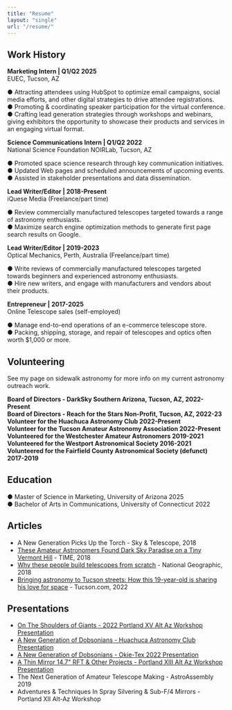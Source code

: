 ```yaml
---
title: "Resume"
layout: "single"
url: "/resume/"
---
```


## **Work History**

**Marketing Intern | Q1/Q2 2025**  
EUEC, Tucson, AZ  

● Attracting attendees using HubSpot to optimize email campaigns, social media efforts, and other digital strategies to drive attendee registrations.  
● Promoting & coordinating speaker participation for the virtual conference.  
● Crafting lead generation strategies through workshops and webinars, giving exhibitors the opportunity to showcase their products and services in an engaging virtual format.  

**Science Communications Intern | Q1/Q2 2022**  
National Science Foundation NOIRLab, Tucson, AZ  

● Promoted space science research through key communication initiatives.  
● Updated Web pages and scheduled announcements of upcoming events.  
● Assisted in stakeholder presentations and data dissemination.

**Lead Writer/Editor | 2018-Present**  
iQuese Media (Freelance/part time)  

● Review commercially manufactured telescopes targeted towards a range of astronomy enthusiasts.  
● Maximize search engine optimization methods to generate first page search results on Google.  

**Lead Writer/Editor | 2019-2023**  
Optical Mechanics, Perth, Australia (Freelance/part time)  

● Write reviews of commercially manufactured telescopes targeted towards beginners and experienced astronomy enthusiasts.  
● Hire new writers, and engage with manufacturers and vendors about their products.  

**Entrepreneur | 2017-2025**  
Online Telescope sales (self-employed)

● Manage end-to-end operations of an e-commerce telescope store.  
● Packing, shipping, storage, and repair of telescopes and optics often worth $1,000 or more.  

## **Volunteering**

See my page on sidewalk astronomy for more info on my current astronomy outreach work.

**Board of Directors - DarkSky Southern Arizona, Tucson, AZ, 2022-Present**  
**Board of Directors - Reach for the Stars Non-Profit, Tucson, AZ, 2022-23**  
**Volunteer for the Huachuca Astronomy Club 2022-Present**    
**Volunteer for the Tucson Amateur Astronomy Association 2022-Present**  
**Volunteered for the Westchester Amateur Astronomers 2019-2021**  
**Volunteered for the Westport Astronomical Society 2016-2021**  
**Volunteered for the Fairfield County Astronomical Society (defunct) 2017-2019**  

## **Education**

● Master of Science in Marketing, University of Arizona 2025  
● Bachelor of Arts in Communications, University of Connecticut 2022

## **Articles**

- A New Generation Picks Up the Torch - Sky & Telescope, 2018
- [These Amateur Astronomers Found Dark Sky Paradise on a Tiny Vermont Hill](https://time.com/longform/amateur-astronomers-stargazing-photos/) - TIME, 2018
- [Why these people build telescopes from scratch](https://www.nationalgeographic.com/science/article/telescope-festival) - National Geographic, 2018
- [Bringing astronomy to Tucson streets: How this 19-year-old is sharing his love for space](https://tucson.com/article_71f39754-bad3-11ec-aa9b-9bb23a1063c4.html) - Tucson.com, 2022

## **Presentations**

- [On The Shoulders of Giants - 2022 Portland XV Alt Az Workshop Presentation](https://www.youtube.com/watch?v=qvIA89RlEvE)
- [A New Generation of Dobsonians - Huachuca Astronomy Club Presentation](https://www.youtube.com/watch?v=wke4turTjWw)
- [A New Generation of Dobsonians - Okie-Tex 2022 Presentation](https://www.youtube.com/watch?v=REPh57ASyS4)
- [A Thin Mirror 14.7" RFT & Other Projects - Portland XIII Alt Az Workshop Presentation](https://www.youtube.com/watch?v=1_PflwLDL8k)
- The Next Generation of Amateur Telescope Making - AstroAssembly 2019
- Adventures & Techniques In Spray Silvering & Sub-F/4 Mirrors - Portland XII Alt-Az Workshop